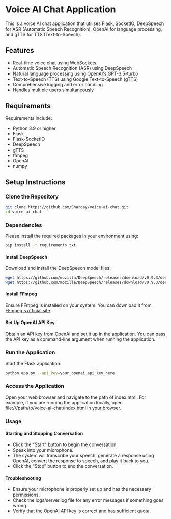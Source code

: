 # Voice AI Chat Application

This is a voice AI chat application that utilises Flask, SocketIO, DeepSpeech for ASR (Automatic Speech Recognition), OpenAI for language processing, and gTTS for TTS (Text-to-Speech).

## Features

- Real-time voice chat using WebSockets
- Automatic Speech Recognition (ASR) using DeepSpeech
- Natural language processing using OpenAI's GPT-3.5-turbo
- Text-to-Speech (TTS) using Google Text-to-Speech (gTTS)
- Comprehensive logging and error handling
- Handles multiple users simultaneously

## Requirements

Requirements include:
- Python 3.9 or higher
- Flask
- Flask-SocketIO
- DeepSpeech
- gTTS
- ffmpeg
- OpenAI
- numpy

## Setup Instructions

### Clone the Repository

```bash
git clone https://github.com/Sharday/voice-ai-chat.git
cd voice-ai-chat
```

### Dependencies

Please install the required packages in your environment using:

```bash
pip install -r requirements.txt
```

#### Install DeepSpeech
Download and install the DeepSpeech model files:

```bash
wget https://github.com/mozilla/DeepSpeech/releases/download/v0.9.3/deepspeech-0.9.3-models.pbmm
wget https://github.com/mozilla/DeepSpeech/releases/download/v0.9.3/deepspeech-0.9.3-models.scorer
```
#### Install FFmpeg
Ensure FFmpeg is installed on your system. You can download it from [FFmpeg's official site](https://www.ffmpeg.org/download.html).

#### Set Up OpenAI API Key
Obtain an API key from OpenAI and set it up in the application. You can pass the API key as a command-line argument when running the application.





### Run the Application
Start the Flask application:

```bash
python app.py --api_key=your_openai_api_key_here
```

### Access the Application
Open your web browser and navigate to the path of index.html. For example, if you are running the application locally, open file:///path/to/voice-ai-chat/index.html in your browser.

### Usage
#### Starting and Stopping Conversation
 - Click the "Start" button to begin the conversation.
 - Speak into your microphone.
 - The system will transcribe your speech, generate a response using OpenAI, convert the response to speech, and play it back to you.
 - Click the "Stop" button to end the conversation.

#### Troubleshooting
 - Ensure your microphone is properly set up and has the necessary permissions.
 - Check the logs/server.log file for any error messages if something goes wrong.
 - Verify that the OpenAI API key is correct and has sufficient quota.
